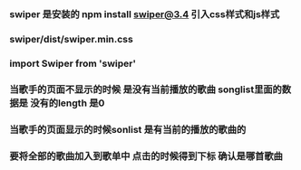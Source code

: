 ### swiper 是安装的 npm install swiper@3.4  引入css样式和js样式
### swiper/dist/swiper.min.css
### import Swiper from 'swiper'

### 当歌手的页面不显示的时候 是没有当前播放的歌曲  songlist里面的数据是 没有的length 是0 
### 当歌手的页面显示的时候sonlist 是有当前的播放的歌曲的
### 要将全部的歌曲加入到歌单中 点击的时候得到下标 确认是哪首歌曲

